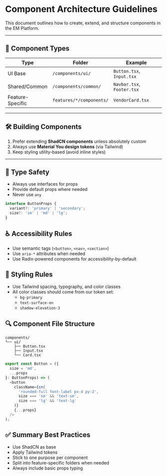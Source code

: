 # Component Architecture Guidelines

This document outlines how to create, extend, and structure components in the EM Platform.

---

## 🧩 Component Types

| Type             | Folder                   | Example                    |
| ---------------- | ------------------------ | -------------------------- |
| UI Base          | `/components/ui/`        | `Button.tsx`, `Input.tsx`  |
| Shared/Common    | `/components/common/`    | `Navbar.tsx`, `Footer.tsx` |
| Feature-Specific | `features/*/components/` | `VendorCard.tsx`           |

---

## 🛠️ Building Components

1. Prefer extending **ShadCN components** unless absolutely custom
2. Always use **Material You design tokens** (via Tailwind)
3. Keep styling utility-based (avoid inline styles)

---

## 📜 Type Safety

- Always use interfaces for props
- Provide default props where needed
- Never use `any`

```ts
interface ButtonProps {
  variant?: 'primary' | 'secondary';
  size?: 'sm' | 'md' | 'lg';
}
```

## ♿ Accessibility Rules

- Use semantic tags (`<button>`, `<nav>`, `<section>`)
- Use `aria-*` attributes when needed
- Use Radix-powered components for accessibility-by-default

## 🌈 Styling Rules

- Use Tailwind spacing, typography, and color classes
- All color classes should come from our token set:
  - `bg-primary`
  - `text-surface-on`
  - `shadow-elevation-3`

## 🔍 Component File Structure

```
components/
└── ui/
    ├── Button.tsx
    ├── Input.tsx
    └── Card.tsx
```

```ts
export const Button = ({
  size = 'md',
  ...props
}: ButtonProps) => (
  <button
    className={cn(
      'rounded-full font-label px-4 py-2',
      size === 'sm' && 'text-sm',
      size === 'lg' && 'text-lg'
    )}
    {...props}
  />
);
```

## ✅ Summary Best Practices

- Use ShadCN as base
- Apply Tailwind tokens
- Stick to one purpose per component
- Split into feature-specific folders when needed
- Always include basic props typing

